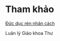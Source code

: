 # Tham khảo

[Đức dục rèn nhân cách](https://icevn.org/vi/blog/duc-duc-ren-nhan-cach/)

Luân lý Giáo khoa Thư
